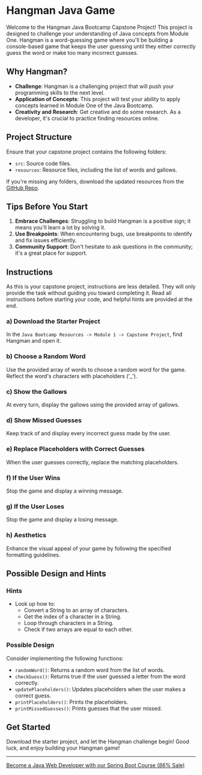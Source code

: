 # Hangman Java Game

Welcome to the Hangman Java Bootcamp Capstone Project! This project is designed to challenge your understanding of Java concepts from Module One. Hangman is a word-guessing game where you'll be building a console-based game that keeps the user guessing until they either correctly guess the word or make too many incorrect guesses.

## Why Hangman?

- **Challenge**: Hangman is a challenging project that will push your programming skills to the next level.
- **Application of Concepts**: This project will test your ability to apply concepts learned in Module One of the Java Bootcamp.
- **Creativity and Research**: Get creative and do some research. As a developer, it's crucial to practice finding resources online.

## Project Structure

Ensure that your capstone project contains the following folders:

- `src`: Source code files.
- `resources`: Resource files, including the list of words and gallows.

If you're missing any folders, download the updated resources from the [GitHub Repo](#).

## Tips Before You Start

1. **Embrace Challenges**: Struggling to build Hangman is a positive sign; it means you'll learn a lot by solving it.
2. **Use Breakpoints**: When encountering bugs, use breakpoints to identify and fix issues efficiently.
3. **Community Support**: Don't hesitate to ask questions in the community; it's a great place for support.

## Instructions

As this is your capstone project, instructions are less detailed. They will only provide the task without guiding you toward completing it. Read all instructions before starting your code, and helpful hints are provided at the end.

### a) Download the Starter Project

In the `Java Bootcamp Resources -> Module 1 -> Capstone Project`, find Hangman and open it.

### b) Choose a Random Word

Use the provided array of words to choose a random word for the game. Reflect the word's characters with placeholders ('_').

### c) Show the Gallows

At every turn, display the gallows using the provided array of gallows.

### d) Show Missed Guesses

Keep track of and display every incorrect guess made by the user.

### e) Replace Placeholders with Correct Guesses

When the user guesses correctly, replace the matching placeholders.

### f) If the User Wins

Stop the game and display a winning message.

### g) If the User Loses

Stop the game and display a losing message.

### h) Aesthetics

Enhance the visual appeal of your game by following the specified formatting guidelines.

## Possible Design and Hints

### Hints

- Look up how to:
  - Convert a String to an array of characters.
  - Get the index of a character in a String.
  - Loop through characters in a String.
  - Check if two arrays are equal to each other.

### Possible Design

Consider implementing the following functions:

- `randomWord()`: Returns a random word from the list of words.
- `checkGuess()`: Returns true if the user guessed a letter from the word correctly.
- `updatePlaceholders()`: Updates placeholders when the user makes a correct guess.
- `printPlaceholders()`: Prints the placeholders.
- `printMissedGuesses()`: Prints guesses that the user missed.

## Get Started

Download the starter project, and let the Hangman challenge begin! Good luck, and enjoy building your Hangman game!

---

[Become a Java Web Developer with our Spring Boot Course (86% Sale)](#)